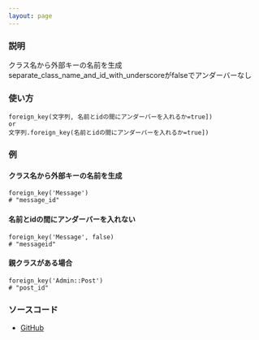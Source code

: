 ```yaml
---
layout: page
---
```


### 説明

クラス名から外部キーの名前を生成  
separate_class_name_and_id_with_underscoreがfalseでアンダーバーなし

### 使い方

    foreign_key(文字列, 名前とidの間にアンダーバーを入れるか=true])
    or
    文字列.foreign_key(名前とidの間にアンダーバーを入れるか=true])

### 例

#### クラス名から外部キーの名前を生成

    foreign_key('Message')
    # "message_id"

#### 名前とidの間にアンダーバーを入れない

    foreign_key('Message', false)
    # "messageid"

#### 親クラスがある場合

    foreign_key('Admin::Post')
    # "post_id"

### ソースコード

- [GitHub](https://github.com/rails/rails/blob/984c3ef2775781d47efa9f541ce570daa2434a80/activesupport/lib/active_support/inflector/methods.rb#L257)
